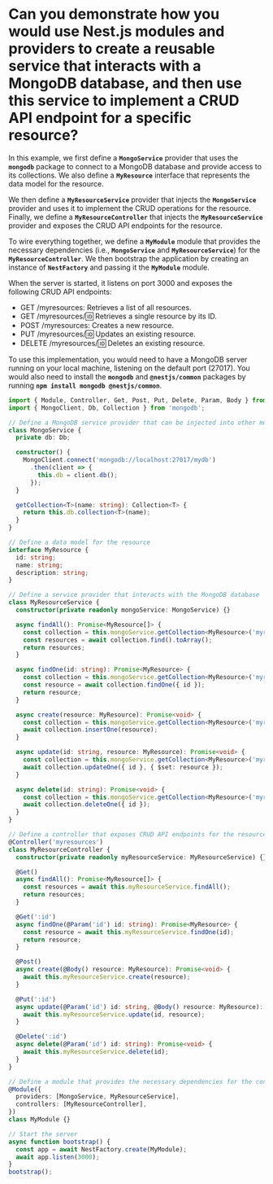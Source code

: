 # Can you demonstrate how you would use Nest.js modules and providers to create a reusable service that interacts with a MongoDB database, and then use this service to implement a CRUD API endpoint for a specific resource?

In this example, we first define a **`MongoService`** provider that uses the **`mongodb`** package to connect to a MongoDB database and provide access to its collections. We also define a **`MyResource`** interface that represents the data model for the resource.

We then define a **`MyResourceService`** provider that injects the **`MongoService`** provider and uses it to implement the CRUD operations for the resource. Finally, we define a **`MyResourceController`** that injects the **`MyResourceService`** provider and exposes the CRUD API endpoints for the resource.

To wire everything together, we define a **`MyModule`** module that provides the necessary dependencies (i.e., **`MongoService`** and **`MyResourceService`**) for the **`MyResourceController`**. We then bootstrap the application by creating an instance of **`NestFactory`** and passing it the **`MyModule`** module.

When the server is started, it listens on port 3000 and exposes the following CRUD API endpoints:

- GET /myresources: Retrieves a list of all resources.
- GET /myresources/:id: Retrieves a single resource by its ID.
- POST /myresources: Creates a new resource.
- PUT /myresources/:id: Updates an existing resource.
- DELETE /myresources/:id: Deletes an existing resource.

To use this implementation, you would need to have a MongoDB server running on your local machine, listening on the default port (27017). You would also need to install the **`mongodb`** and **`@nestjs/common`** packages by running **`npm install mongodb @nestjs/common`**.

```typescript
import { Module, Controller, Get, Post, Put, Delete, Param, Body } from '@nestjs/common';
import { MongoClient, Db, Collection } from 'mongodb';

// Define a MongoDB service provider that can be injected into other modules
class MongoService {
  private db: Db;

  constructor() {
    MongoClient.connect('mongodb://localhost:27017/mydb')
      .then(client => {
        this.db = client.db();
      });
  }

  getCollection<T>(name: string): Collection<T> {
    return this.db.collection<T>(name);
  }
}

// Define a data model for the resource
interface MyResource {
  id: string;
  name: string;
  description: string;
}

// Define a service provider that interacts with the MongoDB database
class MyResourceService {
  constructor(private readonly mongoService: MongoService) {}

  async findAll(): Promise<MyResource[]> {
    const collection = this.mongoService.getCollection<MyResource>('myresources');
    const resources = await collection.find().toArray();
    return resources;
  }

  async findOne(id: string): Promise<MyResource> {
    const collection = this.mongoService.getCollection<MyResource>('myresources');
    const resource = await collection.findOne({ id });
    return resource;
  }

  async create(resource: MyResource): Promise<void> {
    const collection = this.mongoService.getCollection<MyResource>('myresources');
    await collection.insertOne(resource);
  }

  async update(id: string, resource: MyResource): Promise<void> {
    const collection = this.mongoService.getCollection<MyResource>('myresources');
    await collection.updateOne({ id }, { $set: resource });
  }

  async delete(id: string): Promise<void> {
    const collection = this.mongoService.getCollection<MyResource>('myresources');
    await collection.deleteOne({ id });
  }
}

// Define a controller that exposes CRUD API endpoints for the resource
@Controller('myresources')
class MyResourceController {
  constructor(private readonly myResourceService: MyResourceService) {}

  @Get()
  async findAll(): Promise<MyResource[]> {
    const resources = await this.myResourceService.findAll();
    return resources;
  }

  @Get(':id')
  async findOne(@Param('id') id: string): Promise<MyResource> {
    const resource = await this.myResourceService.findOne(id);
    return resource;
  }

  @Post()
  async create(@Body() resource: MyResource): Promise<void> {
    await this.myResourceService.create(resource);
  }

  @Put(':id')
  async update(@Param('id') id: string, @Body() resource: MyResource): Promise<void> {
    await this.myResourceService.update(id, resource);
  }

  @Delete(':id')
  async delete(@Param('id') id: string): Promise<void> {
    await this.myResourceService.delete(id);
  }
}

// Define a module that provides the necessary dependencies for the controller
@Module({
  providers: [MongoService, MyResourceService],
  controllers: [MyResourceController],
})
class MyModule {}

// Start the server
async function bootstrap() {
  const app = await NestFactory.create(MyModule);
  await app.listen(3000);
}
bootstrap();
```